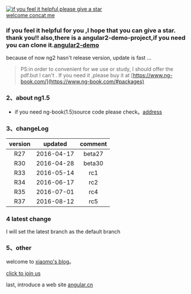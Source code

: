 [![if you feel it helpful,please give a star](http://static.xiaomo.info/images/star.jpg)](https://github.com/qq83387856/angular2)     
[welcome concat me](http://blog.xiaomo.info/about) 

### if you feel it helpful for you ,I hope that you can give a star. thank you!! also,there is a angular2-demo-project,if you need you can clone it.[angular2-demo](https://github.com/qq83387856/angular2-demo)  
because of now ng2 hasn't release version, update is fast ...
   
>PS:in order to convenient for we use or study, I should offer the pdf.but I can't . If you need it ,please buy it at [https://www.ng-book.com/](https://www.ng-book.com/#packages)    

### 2、about ng1.5   
* if you need ng-book(1.5)source code please check。[address](https://github.com/qq83387856/ng-book-code/tree/master)

### 3、changeLog   
| version |updated|comment|
|:-------:|:------:|:---------:|
| R27|2016-04-17|beta27|
| R30|2016-04-28|beta30|
| R33|2016-05-14|rc1|
| R34|2016-06-17|rc2|
| R35|2016-07-01|rc4|
| R37|2016-08-12|rc5|

### 4 latest change
I will set the latest branch as the default branch

### 5、other
welcome to [xiaomo's blog](http://blog.xiaomo.info)。

[click to join us](http://jq.qq.com/?_wv=1027&k=29LUKS8)  

last, introduce a web site [angular.cn](http://angular.cn)

